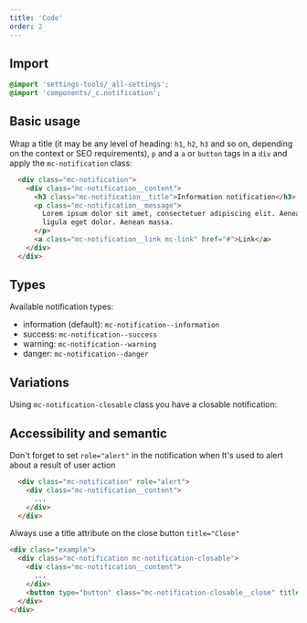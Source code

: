 ```yaml
---
title: 'Code'
order: 2
---
```


## Import

```css
@import 'settings-tools/_all-settings';
@import 'components/_c.notification';
```

## Basic usage

Wrap a title (it may be any level of heading: `h1`, `h2`, `h3` and so on, depending on the context or SEO requirements), `p` and a `a` or `button` tags in a `div` and apply the `mc-notification` class:

```html
  <div class="mc-notification">
    <div class="mc-notification__content">
      <h3 class="mc-notification__title">Information notification</h3>
      <p class="mc-notification__message">
        Lorem ipsum dolor sit amet, consectetuer adipiscing elit. Aenean commodo
        ligula eget dolor. Aenean massa.
      </p>
      <a class="mc-notification__link mc-link" href="#">Link</a>
    </div>
  </div>
```

<preview path="src/pages/Components/Notification/previews/notification"></preview>

## Types

Available notification types:
 - information (default): `mc-notification--information`
 - success: `mc-notification--success`
 - warning: `mc-notification--warning`
 - danger: `mc-notification--danger`

<preview path="src/pages/Components/Notification/previews/notification-types"></preview>

## Variations

Using `mc-notification-closable` class you have a closable notification:

<preview path="src/pages/Components/Notification/previews/notification-variations"></preview>

## Accessibility and semantic

<hintitem>
  Don't forget to set <code>role="alert"</code> in the notification when It's used to alert about a result of user action
</hintitem>

```html
  <div class="mc-notification" role="alert">
    <div class="mc-notification__content">
      ...
    </div>
  </div>
```

<hintitem>
   Always use a title attribute on the close button <code>title="Close"</code>
</hintitem>

```html
<div class="example">
  <div class="mc-notification mc-notification-closable">
    <div class="mc-notification__content">
      ...
    </div>
    <button type="button" class="mc-notification-closable__close" title="Close"></button>
  </div>
</div>
```
